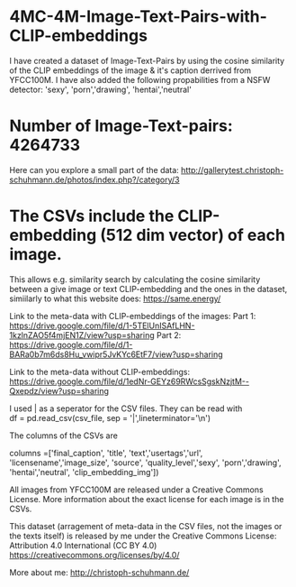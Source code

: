 # 4MC-4M-Image-Text-Pairs-with-CLIP-embeddings
I have created a dataset of Image-Text-Pairs by using the cosine similarity of the CLIP embeddings of the image &amp; it's caption derrived from YFCC100M. I have also added the following propabilities from a NSFW detector: 'sexy', 'porn','drawing', 'hentai','neutral'


# Number of Image-Text-pairs: 4264733

Here can you explore a small part of the data: http://gallerytest.christoph-schuhmann.de/photos/index.php?/category/3

# The CSVs include the CLIP-embedding (512 dim vector) of each image. 
This allows e.g. similarity search by calculating the cosine similarity between a give image or text CLIP-embedding and the ones in the dataset, simiilarly to what this website does: https://same.energy/


Link to the meta-data with CLIP-embeddings of the images: 
Part 1: https://drive.google.com/file/d/1-5TElUnISAfLHN-1kzlnZAO5f4mjEN1Z/view?usp=sharing
Part 2: https://drive.google.com/file/d/1-BARa0b7m6ds8Hu_vwipr5JvKYc6EtF7/view?usp=sharing


Link to the meta-data without CLIP-embeddings: https://drive.google.com/file/d/1edNr-GEYz69RWcsSgskNzjtM--Qxepdz/view?usp=sharing



I used | as a seperator for the CSV files. 
They can be read with     
  df = pd.read_csv(csv_file, sep = '|',lineterminator='\n')

The columns of the CSVs are 

columns =['final_caption', 'title', 'text','usertags','url', 'licensename','image_size', 'source', 'quality_level','sexy', 'porn','drawing', 'hentai','neutral', 'clip_embedding_img']) 




All images from YFCC100M are released under a Creative Commons License. More information about the exact license for each image is in the CSVs.

This dataset (arragement of meta-data in the CSV files, not the images or the texts itself) is released by me under the Creative Commons License: Attribution 4.0 International (CC BY 4.0) 
https://creativecommons.org/licenses/by/4.0/


More about me: http://christoph-schuhmann.de/
